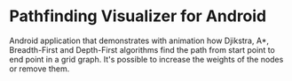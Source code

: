 # Pathfinding Visualizer for Android

Android application that demonstrates with animation how Djikstra, A*, Breadth-First and Depth-First algorithms find the path from start point to end point in a grid graph. It's possible to increase the weights of the nodes or remove them.
